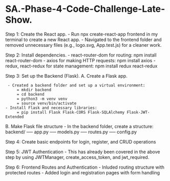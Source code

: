 # SA.-Phase-4-Code-Challenge-Late-Show. 
Step 1: Create the React app.
    - Run npx create-react-app frontend in my terminal to create a new React app.
    - Navigated to the frontend folder and removed unnecessary files (e.g., logo.svg, App.test.js) for a cleaner work.

Step 2: Install dependencies.
    - react-router-dom for routing: npm install react-router-dom
    - axios for making HTTP requests: npm install axios
    - redux, react-redux for state management: npm install redux react-redux


Step 3: Set up the Backend (Flask).
 A. Create a Flask app. 

     - Created a backend folder and set up a virtual environment:
         = mkdir backend
         = cd backend
         = python3 -m venv venv
         = source venv/bin/activate
    - Install Flask and necessary libraries:
         = pip install Flask Flask-CORS Flask-SQLAlchemy Flask-JWT-Extended

 B. Make Flask file structure
     - In the backend folder, create a structure:
        backend/
          ── app.py
          ── models.py
          ── routes.py
          ── config.py


Step 4: Create basic endpoints for login, register, and CRUD operations

Step 5: JWT Authentication
    - This has already been covered in the above step by using JWTManager, create_access_token, and jwt_required.


Step 6: Frontend Routes and Authentication
       - Inluded routing structure with protected routes
       - Added login and registration pages with form handling

